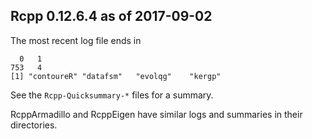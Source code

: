 
Rcpp 0.12.6.4 as of 2017-09-02
------------------------------

The most recent log file ends in

```{sh}
  0   1 
753   4 
[1] "contoureR" "datafsm"   "evolqg"    "kergp"    
```

See the `Rcpp-Quicksummary-*` files for a summary.

RcppArmadillo and RcppEigen have similar logs and summaries in their directories.
